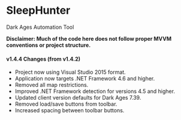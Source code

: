 # SleepHunter
Dark Ages Automation Tool

**Disclaimer: Much of the code here does not follow proper MVVM conventions or project structure.**

#### v1.4.4 Changes (from v1.4.2)

- Project now using Visual Studio 2015 format.
- Application now targets .NET Framework 4.6 and higher.
- Removed all map restrictions.
- Improved .NET Framework detection for versions 4.5 and higher.
- Updated client version defaults for Dark Ages 7.39.
- Removed load/save buttons from toolbar.
- Increased spacing between toolbar buttons.

